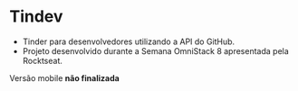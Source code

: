 # Tindev

* Tinder para desenvolvedores utilizando a API do GitHub.
* Projeto desenvolvido durante a Semana OmniStack 8 apresentada pela Rocktseat.

Versão mobile **não finalizada**

